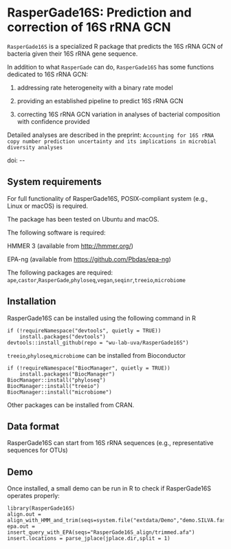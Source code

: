 # RasperGade16S: Prediction and correction of 16S rRNA GCN
`RasperGade16S` is a specialized R package that predicts the 16S rRNA GCN of bacteria given their 16S rRNA gene sequence.

In addition to what `RasperGade` can do, `RasperGade16S` has some functions dedicated to 16S rRNA GCN:

1. addressing rate heterogeneity with a binary rate model

2. providing an established pipeline to predict 16S rRNA GCN 

3. correcting 16S rRNA GCN variation in analyses of bacterial composition with confidence provided

Detailed analyses are described in the preprint: `Accounting for 16S rRNA copy number prediction uncertainty and its implications in microbial diversity analyses`

doi: --

## System requirements
For full functionality of RasperGade16S, POSIX-compliant system (e.g., Linux or macOS) is required.

The package has been tested on Ubuntu and macOS.

The following software is required:

HMMER 3 (available from http://hmmer.org/)

EPA-ng (available from  https://github.com/Pbdas/epa-ng)

The following packages are required:
`ape`,`castor`,`RasperGade`,`phyloseq`,`vegan`,`seqinr`,`treeio`,`microbiome`

## Installation
RasperGade16S can be installed using the following command in R
```
if (!requireNamespace("devtools", quietly = TRUE))
    install.packages("devtools")
devtools::install_github(repo = "wu-lab-uva/RasperGade16S")
```
`treeio`,`phyloseq`,`microbiome` can be installed from Bioconductor
```
if (!requireNamespace("BiocManager", quietly = TRUE))
    install.packages("BiocManager")
BiocManager::install("phyloseq")
BiocManager::install("treeio")
BiocManager::install("microbiome")
```
Other packages can be installed from CRAN.
## Data format
RasperGade16S can start from 16S rRNA sequences (e.g., representative sequences for OTUs)

## Demo 
Once installed, a small demo can be run in R to check if RasperGade16S operates properly:
```
library(RasperGade16S)
align.out = align_with_HMM_and_trim(seqs=system.file("extdata/Demo","demo.SILVA.fasta",package="RasperGade16S",mustWork=TRUE))
epa.out = insert_query_with_EPA(seqs="RasperGade16S_align/trimmed.afa")
insert.locations = parse_jplace(jplace.dir,split = 1)
```
